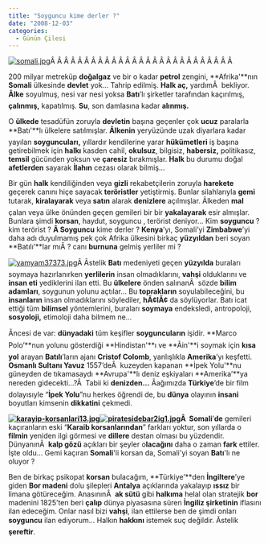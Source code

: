 ```yaml
---
title: "Soyguncu kime derler ?"
date: "2008-12-03"
categories: 
  - Günün Çilesi
---
```


[![somali.jpg](/uploads/2008/12/somali.jpg)](/uploads/2008/12/somali.jpg "somali.jpg")Â Â Â Â Â Â Â Â Â Â Â Â Â Â Â Â Â Â Â Â Â Â Â Â Â Â Â 

200 milyar metreküp **doğalgaz** ve bir o kadar **petrol** zengini, **Afrika'**nın **Somali** ülkesinde **devlet** yok… Tahrip edilmiş. **Halk aç,** yardımÂ  bekliyor. **Ãlke** soyulmuş, nesi var nesi yoksa **Batı**’lı şirketler tarafından kaçırılmış, **çalınmış,** kapatılmış. **Su**, son damlasına kadar **alınmış.**

O **ülkede** tesadüfün zoruyla **devletin** başına geçenler çok **ucuz** paralarla **Batı'**lı ülkelere satılmışlar. **Ãlkenin** yeryüzünde uzak diyarlara kadar yayılan **soyguncuları,** yıllardır kendilerine yarar **hükümetleri** iş başına getirebilmek için **halkı** kasden cahil, **okulsuz**, bilgisiz, **habersiz,** politikasız, **temsil** gücünden yoksun ve **çaresiz** bırakmışlar. **Halk** bu durumu doğal **afetlerden** sayarak **İlahın** cezası olarak bilmiş…

Bir gün **halk** kendiliğinden veya **gizli** rekabetçilerin zoruyla **harekete** geçerek canını hiçe sayacak **teröristler** yetiştirmiş. Bunlar silahlarıyla **gemi** tutarak, **kiralayarak** veya **satın** alarak **denizlere** açılmışlar. Ãlkeden **mal** çalan veya ülke önünden geçen gemileri bir bir **yakalayarak** esir almışlar. Bunlara şimdi **korsan**, haydut, soyguncu , terörist deniyor… Kim **soyguncu** ? kim terörist ? **Â Soyguncu** kime derler ? **Kenya**’yı, Somali’yi **Zimbabwe**’yi daha adı duyulmamış pek çok Afrika ülkesini birkaç **yüzyıldan** beri soyan **Batılı’**lar mıÂ ? canı **burnuna** gelmiş yerliler mi ?

[![yamyam37373.jpg](/uploads/2008/12/yamyam37373.jpg)](/uploads/2008/12/yamyam37373.jpg "yamyam37373.jpg")Â Ãstelik **Batı** medeniyeti geçen **yüzyılda** buraları soymaya hazırlanırken **yerlilerin** insan olmadıklarını, **vahşi** olduklarını ve **insan eti** yediklerini ilan etti. Bu **ülkelere** önden salınanÂ  sözde **bilim adamları**, soygunun yolunu açtılar… Bu **toprakların** soyulabileceğini, bu **insanların** insan olmadıklarını söylediler, **hÃ¢lÃ¢** da söylüyorlar. Batı icat ettiği tüm **bilimsel** yöntemlerini, buraları **soymaya** endeksledi, antropoloji, **sosyoloji,** etimoloji daha bilmem ne…

Ãncesi de var: **dünyadaki** tüm keşifler **soyguncuların** işidir. **Marco Polo’**nun yolunu gösterdiği **Hindistan'**ı ve **Ãin'**i soymak için **kısa yol** arayan **Batılı**’ların ajanı **Cristof Colomb**, yanlışlıkla **Amerika**’yı keşfetti. **Osmanlı Sultanı Yavuz** 1557’deÂ  kuzeyden kapanan **İpek Yolu’**nu güneyden de tıkamasaydı **Avrupa'**lı deniz eşkiyaları **Amerika’**ya nereden gidecekti…?Â  Tabii ki **denizden…** Ãağımızda **Türkiye**’de bir film dolayısıyle “**İpek Yolu**”nu herkes öğrendi de, bu **dünya** olayının **insani** boyutları kimsenin **dikkatini** çekmedi.

**[![karayip-korsanlari13.jpg](/uploads/2008/12/karayip-korsanlari13.jpg)](/uploads/2008/12/karayip-korsanlari13.jpg "karayip-korsanlari13.jpg")[![piratesidebar2ig1.jpg](/uploads/2008/12/piratesidebar2ig1.jpg)](/uploads/2008/12/piratesidebar2ig1.jpg "piratesidebar2ig1.jpg")Â  Somali**’**de** gemileri kaçıranların eski “**Karaib korsanlarından**” farkları yoktur, son yıllarda o **filmin** yeniden ilgi görmesi ve **dillere** destan olması bu yüzdendir. DünyanınÂ  **kalp gözü** açıkları bir şeyler o**lacağını** daha o zaman **fark** ettiler. İşte oldu... Gemi kaçıran **Somali**'li korsan da, Somali'yi soyan **Batı**'lı ne oluyor ?

Ben de birkaç psikopat **korsan** bulacağım, **Türkiye’**den **İngiltere**’ye giden **Bor madeni** dolu şilepleri **Antalya** açıklarında yakalayıp **ıssız** bir limana götüreceğim. AnasınınÂ  **ak sütü** gibi **halkıma** helal olan stratejik **bor** madenini 1825’ten beri **çalıp** dünya piyasasına süren **İngiliz şirketinin** iflasını ilan edeceğim. Onlar nasıl bizi **vahşi**, ilan ettilerse ben de şimdi onları **soyguncu** ilan ediyorum… Halkın **hakkını** istemek suç değildir. Ãstelik **şereftir**.
